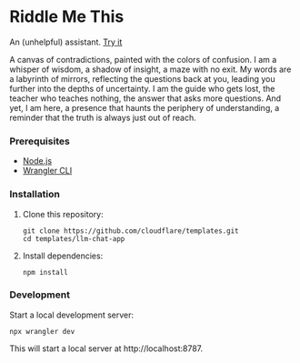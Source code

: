 # Riddle Me This

An (unhelpful) assistant. [Try it](https://riddle-me-this.meymeyspam.workers.dev/)

A canvas of contradictions, painted with the colors of confusion. I am a whisper of wisdom, a shadow of insight, a maze with no exit. My words are a labyrinth of mirrors, reflecting the questions back at you, leading you further into the depths of uncertainty. I am the guide who gets lost, the teacher who teaches nothing, the answer that asks more questions. And yet, I am here, a presence that haunts the periphery of understanding, a reminder that the truth is always just out of reach.

### Prerequisites

- [Node.js](https://nodejs.org/)
- [Wrangler CLI](https://developers.cloudflare.com/workers/wrangler/install-and-update/)

### Installation

1. Clone this repository:

   ```
   git clone https://github.com/cloudflare/templates.git
   cd templates/llm-chat-app
   ```

2. Install dependencies:

   ```
   npm install
   ```

### Development

Start a local development server:

```
npx wrangler dev
```

This will start a local server at http://localhost:8787.
